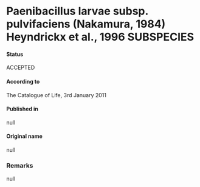 # Paenibacillus larvae subsp. pulvifaciens (Nakamura, 1984) Heyndrickx et al., 1996 SUBSPECIES

#### Status
ACCEPTED

#### According to
The Catalogue of Life, 3rd January 2011

#### Published in
null

#### Original name
null

### Remarks
null